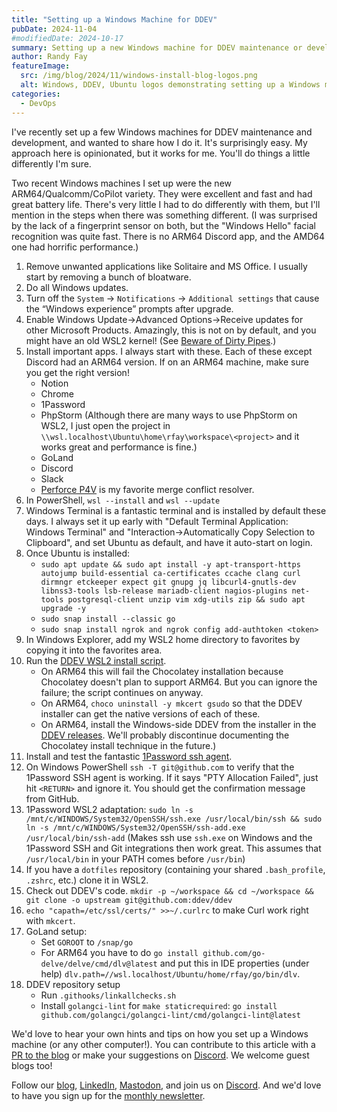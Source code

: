 ```yaml
---
title: "Setting up a Windows Machine for DDEV"
pubDate: 2024-11-04
#modifiedDate: 2024-10-17
summary: Setting up a new Windows machine for DDEV maintenance or development is pretty easy. Here are my opinionated steps.
author: Randy Fay
featureImage:
  src: /img/blog/2024/11/windows-install-blog-logos.png
  alt: Windows, DDEV, Ubuntu logos demonstrating setting up a Windows machine for DDEV.
categories:
  - DevOps
---
```


I've recently set up a few Windows machines for DDEV maintenance and development, and wanted to share how I do it. It's surprisingly easy. My approach here is opinionated, but it works for me. You'll do things a little differently I'm sure.

Two recent Windows machines I set up were the new ARM64/Qualcomm/CoPilot variety. They were excellent and fast and had great battery life. There's very little I had to do differently with them, but I'll mention in the steps when there was something different. (I was surprised by the lack of a fingerprint sensor on both, but the "Windows Hello" facial recognition was quite fast. There is no ARM64 Discord app, and the AMD64 one had horrific performance.)

1. Remove unwanted applications like Solitaire and MS Office. I usually start by removing a bunch of bloatware.
2. Do all Windows updates.
3. Turn off the `System` -> `Notifications` -> `Additional settings` that cause the “Windows experience” prompts after upgrade.
4. Enable Windows Update->Advanced Options->Receive updates for other Microsoft Products. Amazingly, this is not on by default, and you might have an old WSL2 kernel! (See [Beware of Dirty Pipes](beware-of-dirty-pipes-and-docker-desktop-on-windows.md).)
5. Install important apps. I always start with these. Each of these except Discord had an ARM64 version. If on an ARM64 machine, make sure you get the right version!
   - Notion
   - Chrome
   - 1Password
   - PhpStorm (Although there are many ways to use PhpStorm on WSL2, I just open the project in `\\wsl.localhost\Ubuntu\home\rfay\workspace\<project>` and it works great and performance is fine.)
   - GoLand
   - Discord
   - Slack
   - [Perforce P4V](https://www.perforce.com/downloads/helix-visual-client-p4v) is my favorite merge conflict resolver.
6. In PowerShell, `wsl --install` and `wsl --update`
7. Windows Terminal is a fantastic terminal and is installed by default these days. I always set it up early with "Default Terminal Application: Windows Terminal" and "Interaction->Automatically Copy Selection to Clipboard", and set Ubuntu as default, and have it auto-start on login.
8. Once Ubuntu is installed:
   - `sudo apt update && sudo apt install -y apt-transport-https autojump build-essential ca-certificates ccache clang curl dirmngr etckeeper expect git gnupg jq libcurl4-gnutls-dev libnss3-tools lsb-release mariadb-client nagios-plugins net-tools postgresql-client unzip vim xdg-utils zip && sudo apt upgrade -y`
   - `sudo snap install --classic go`
   - `sudo snap install ngrok and ngrok config add-authtoken <token>`
9. In Windows Explorer, add my WSL2 home directory to favorites by copying it into the favorites area.
10. Run the [DDEV WSL2 install script](https://ddev.readthedocs.io/en/stable/users/install/ddev-installation/#wsl2-docker-ce-inside-install-script).
    - On ARM64 this will fail the Chocolatey installation because Chocolatey doesn't plan to support ARM64. But you can ignore the failure; the script continues on anyway.
    - On ARM64, `choco uninstall -y mkcert gsudo` so that the DDEV installer can get the native versions of each of these.
    - On ARM64, install the Windows-side DDEV from the installer in the [DDEV releases](https://github.com/ddev/ddev/releases). We'll probably discontinue documenting the Chocolatey install technique in the future.)
11. Install and test the fantastic [1Password ssh agent](https://developer.1password.com/docs/ssh/agent/).
12. On Windows PowerShell `ssh -T git@github.com` to verify that the 1Password SSH agent is working. If it says "PTY Allocation Failed", just hit `<RETURN>` and ignore it. You should get the confirmation message from GitHub.
13. 1Password WSL2 adaptation:
    `sudo ln -s /mnt/c/WINDOWS/System32/OpenSSH/ssh.exe /usr/local/bin/ssh && sudo ln -s /mnt/c/WINDOWS/System32/OpenSSH/ssh-add.exe /usr/local/bin/ssh-add` (Makes ssh use `ssh.exe` on Windows and the 1Password SSH and Git integrations then work great. This assumes that `/usr/local/bin` in your PATH comes before `/usr/bin`)
14. If you have a `dotfiles` repository (containing your shared `.bash_profile`, `.zshrc`, etc.) clone it in WSL2.
15. Check out DDEV's code. `mkdir -p ~/workspace && cd ~/workspace && git clone -o upstream git@github.com:ddev/ddev`
16. `echo "capath=/etc/ssl/certs/" >>~/.curlrc` to make Curl work right with `mkcert`.
17. GoLand setup:
    - Set `GOROOT` to `/snap/go`
    - For ARM64 you have to do `go install github.com/go-delve/delve/cmd/dlv@latest` and put this in IDE properties (under help) `dlv.path=//wsl.localhost/Ubuntu/home/rfay/go/bin/dlv`.
18. DDEV repository setup
    - Run `.githooks/linkallchecks.sh`
    - Install `golangci-lint` for `make staticrequired`: `go install github.com/golangci/golangci-lint/cmd/golangci-lint@latest`

We'd love to hear your own hints and tips on how you set up a Windows machine (or any other computer!). You can contribute to this article with a [PR to the blog](https://github.com/ddev/ddev.com) or make your suggestions on [Discord](/s/discord). We welcome guest blogs too!

Follow our [blog](https://ddev.com/blog/), [LinkedIn](https://www.linkedin.com/company/ddev-foundation), [Mastodon](https://fosstodon.org/@ddev), and join us on [Discord](/s/discord). And we'd love to have you sign up for the [monthly newsletter](/newsletter).
